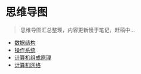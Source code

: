 # 思维导图

> 思维导图汇总整理，内容更新慢于笔记，赶稿中...

- <a href="../../mark-map/ds-map.html" target="_blank">数据结构</a>
- <a href="../../mark-map/os-map.html" target="_blank">操作系统</a>
- <a href="../../mark-map/ccp-map.html" target="_blank">计算机组成原理</a>
- <a href="../../mark-map/cn-map.html" target="_blank">计算机网络</a>



